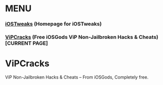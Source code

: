 # MENU
### [iOSTweaks](https://starblayze.github.io/iOSTweaks/) (Homepage for iOSTweaks) 
### [ViPCracks](https://starblayze.github.io/ViPCracks/) (Free iOSGods ViP Non-Jailbroken Hacks & Cheats) [CURRENT PAGE]

# ViPCracks
ViP Non-Jailbroken Hacks &amp; Cheats – From iOSGods, Completely free.
